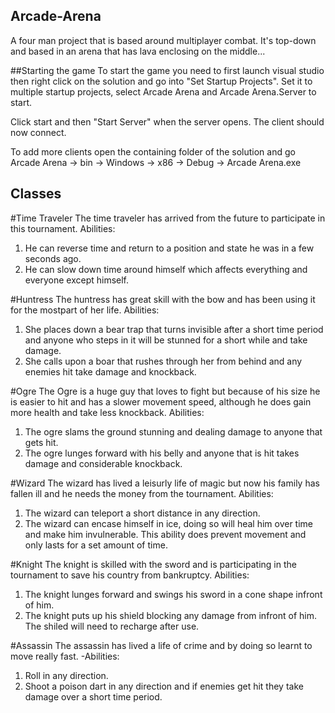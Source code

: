## Arcade-Arena
A four man project that is based around multiplayer combat. It's top-down and based in an arena that has lava enclosing on the middle...

##Starting the game
To start the game you need to first launch visual studio then right click on the solution and go into "Set Startup Projects". 
Set it to multiple startup projects, select Arcade Arena and Arcade Arena.Server to start.

Click start and then "Start Server" when the server opens. The client should now connect.

To add more clients open the containing folder of the solution and go 
Arcade Arena -> bin -> Windows -> x86 -> Debug -> Arcade Arena.exe


## Classes
#Time Traveler
The time traveler has arrived from the future to participate in this tournament. 
Abilities:
1. He can reverse time and return to a position and state he was in a few seconds ago.
2. He can slow down time around himself which affects everything and everyone except himself.

#Huntress
The huntress has great skill with the bow and has been using it for the mostpart of her life.
Abilities:
1. She places down a bear trap that turns invisible after a short time period and anyone who steps in it will be stunned for a short while and take damage.
2. She calls upon a boar that rushes through her from behind and any enemies hit take damage and knockback.

#Ogre
The Ogre is a huge guy that loves to fight but because of his size he is easier to hit and has a slower movement speed, although he does gain more health and take less knockback.
Abilities:
1. The ogre slams the ground stunning and dealing damage to anyone that gets hit.
2. The ogre lunges forward with his belly and anyone that is hit takes damage and considerable knockback.

#Wizard
The wizard has lived a leisurly life of magic but now his family has fallen ill and he needs the money from the tournament.
Abilities:
1. The wizard can teleport a short distance in any direction.
2. The wizard can encase himself in ice, doing so will heal him over time and make him invulnerable. This ability does prevent movement and only lasts for a set amount of time.

#Knight
The knight is skilled with the sword and is participating in the tournament to save his country from bankruptcy.
Abilities:
1. The knight lunges forward and swings his sword in a cone shape infront of him.
2. The knight puts up his shield blocking any damage from infront of him. The shiled will need to recharge after use.

#Assassin
The assassin has lived a life of crime and by doing so learnt to move really fast.
-Abilities:
1. Roll in any direction.
2. Shoot a poison dart in any direction and if enemies get hit they take damage over a short time period.
